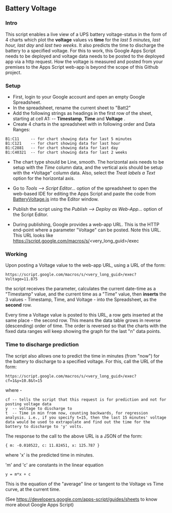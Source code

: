 ## Battery Voltage

### Intro
This script enables a live view of a UPS battery voltage-status in the form of 4 charts which plot the **voltage** values vs **time** for the *last 5 minutes, last hour, last day* and *last two weeks*. It also predicts the time to discharge the battery to a specified voltage.
For this to work, this Google Apps Script needs to be deployed and voltage data needs to be posted to the deployed app via a http request. How the voltage is measured and posted from your premises to the Apps Script web-app is beyond the scope of this Github project. 

### Setup
* First, login to your Google account and open an empty Google Spreadsheet.
* In the spreadsheet, rename the current sheet to "Batt2" 
* Add the following strings as headings in the first row of the sheet, starting at cell A1:
-- **Timestamp**, **Time** and **Voltage** .
* Create 4 charts in the spreadsheet with in following order and Data Ranges:
```
B1:C11     -- for chart showing data for last 5 minutes
B1:C121    -- for chart showing data for last hour   
B1:C2881   -- for chart showing data for last day     
B1:C40321  -- for chart showing data for last 2 weeks    
```
* The chart type should be Line, smooth. The horizontal axis needs to be setup with the *Time* column data, and the vertical axis should be setup with the *Voltage" column data. Also, select the *Treat labels a Text* option for the horizontal axis.

* Go to *Tools --> Script Editor...* option of the spreadsheet to open the web-based IDE for editing the Apps Script and paste the code from [BatteryVoltage.js](https://github.com/ajithvasudevan/BatteryVoltage/blob/master/BatteryVoltage.js) into the Editor window. 

* Publish the script using the *Publish --> Deploy as Web-App...* option of the Script Editor. 

* During publishing, Google provides a web-app URL. This is the HTTP end-point where a parameter "Voltage" can be posted. Note this URL. This URL looks like https://script.google.com/macros/s/<very_long_guid>/exec

### Working
Upon posting a Voltage value to the web-app URL, using a URL of the form:
```
https://script.google.com/macros/s/<very_long_guid>/exec?Voltage=11.875
```
the script receives the parameter, calculates the current date-time as a "Timestamp" value, and the current time as a "Time" value, then **inserts** the 3 values - Timestamp, Time, and Voltage - into the Spreadsheet, as the **second** row.

Every time a Voltage value is posted to this URL, a row gets inserted at the same place - the second row. This means the data table grows in reverse (descending) order of time. The order is reversed so that the charts with the fixed data ranges will keep showing the graph for the last "n" data points. 

### Time to discharge prediction
The script also allows one to predict the time in minutes (from "now") for the battery to discharge to a specified voltage. For this, call the URL of the form:
```
https://script.google.com/macros/s/<very_long_guid>/exec?cf=1&y=10.8&t=15
```
where - 
```
cf -- tells the script that this request is for prediction and not for posting voltage data
y  -- voltage to discharge to
t  -- Time in min from now, counting backwards, for regression analysis. i.e., if you specify t=15, then the last 15 minutes' voltage data would be used to extrapolate and find out the time for the battery to discharge to 'y' volts.
```
The response to the call to the above URL is a JSON of the form:
```
{ m: -0.010522, c: 11.82451, x: 125.787 }
```
where 'x' is the predicted time in minutes.

'm' and 'c' are constants in the linear equation 
```
y = m*x + c
```
This is the equation of the "average" line or tangent to the Voltage vs Time curve, at the current time.


 (See https://developers.google.com/apps-script/guides/sheets to know more about Google Apps Script)
